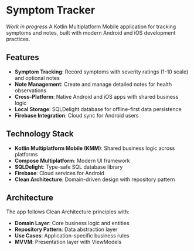 # Symptom Tracker

*Work in progress*
A Kotlin Multiplatform Mobile application for tracking symptoms and notes, built with modern Android and iOS development practices.

## Features

- **Symptom Tracking**: Record symptoms with severity ratings (1-10 scale) and optional notes
- **Note Management**: Create and manage detailed notes for health observations
- **Cross-Platform**: Native Android and iOS apps with shared business logic
- **Local Storage**: SQLDelight database for offline-first data persistence
- **Firebase Integration**: Cloud sync for Android users

## Technology Stack

- **Kotlin Multiplatform Mobile (KMM)**: Shared business logic across platforms
- **Compose Multiplatform**: Modern UI framework
- **SQLDelight**: Type-safe SQL database library
- **Firebase**: Cloud services for Android
- **Clean Architecture**: Domain-driven design with repository pattern

## Architecture

The app follows Clean Architecture principles with:
- **Domain Layer**: Core business logic and entities
- **Repository Pattern**: Data abstraction layer
- **Use Cases**: Application-specific business rules
- **MVVM**: Presentation layer with ViewModels
